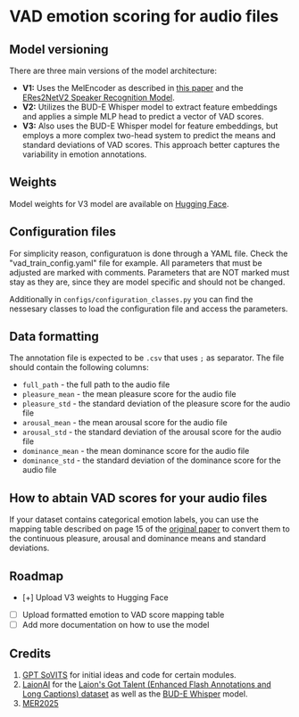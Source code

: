 # VAD emotion scoring for audio files

## Model versioning
There are three main versions of the model architecture:

- **V1:** Uses the MelEncoder as described in [this paper](https://arxiv.org/abs/2106.03153) and the [ERes2NetV2 Speaker Recognition Model](https://modelscope.cn/models/iic/speech_eres2netv2w24s4ep4_sv_zh-cn_16k-com).
- **V2:** Utilizes the BUD-E Whisper model to extract feature embeddings and applies a simple MLP head to predict a vector of VAD scores.
- **V3:** Also uses the BUD-E Whisper model for feature embeddings, but employs a more complex two-head system to predict the means and standard deviations of VAD scores. This approach better captures the variability in emotion annotations.

## Weights

Model weights for V3 model are available on [Hugging Face](https://huggingface.co/drakrig/vad_emotion_scorer). 

## Configuration files
For simplicity reason, configuratuon is done through a YAML file. Check the "vad_train_config.yaml" file for example. All parameters that must be adjusted are marked with comments. Parameters that are NOT marked must stay as they are, since they are model specific and should not be changed.

Additionally in `configs/configuration_classes.py` you can find the nessesary classes to load the configuration file and access the parameters.

## Data formatting
The annotation file is expected to be `.csv` that uses `;` as separator. The file should contain the following columns:

- `full_path` - the full path to the audio file
- `pleasure_mean` - the mean pleasure score for the audio file
- `pleasure_std` - the standard deviation of the pleasure score for the audio file
- `arousal_mean` - the mean arousal score for the audio file
- `arousal_std` - the standard deviation of the arousal score for the audio file
- `dominance_mean` - the mean dominance score for the audio file
- `dominance_std` - the standard deviation of the dominance score for the audio file

## How to abtain VAD scores for your audio files

If your dataset contains categorical emotion labels, you can use the mapping table described on page 15 of the [original paper](https://www.researchgate.net/publication/222741832_Evidence_for_a_Three-Factor_Theory_of_Emotions) to convert them to the continuous pleasure, arousal and dominance means and standard deviations.

## Roadmap

- [+] Upload V3 weights to Hugging Face
- [ ] Upload formatted emotion to VAD score mapping table
- [ ] Add more documentation on how to use the model

## Credits

1. [GPT SoVITS](https://github.com/RVC-Boss/GPT-SoVITS) for initial ideas and code for certain modules.
2. [LaionAI](https://laion.ai) for the [Laion's Got Talent (Enhanced Flash Annotations and Long Captions) dataset](https://huggingface.co/datasets/laion/laions_got_talent_enhanced_flash_annotations_and_long_captions) as well as the [BUD-E Whisper](https://huggingface.co/laion/BUD-E-Whisper) model.
3. [MER2025](https://huggingface.co/datasets/MERChallenge/MER2025)